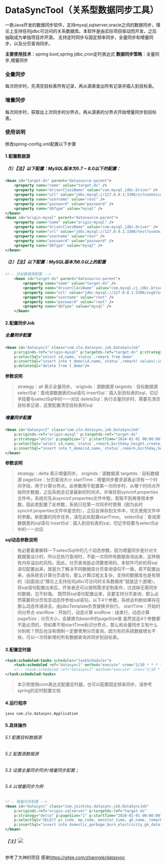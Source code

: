 # DataSyncTool（关系型数据同步工具）

一款Java开发的数据同步软件，支持mysql,sqlserver,oracle之间的数据同步，理论上支持任何jdbc可访问的关系数据库。本软件是由实际项目驱动而开发，之后抽取成为单独项目并开源。
支持定时同步与固定频率同步，全量同步和增量同步，以及分页查询同步。

**主要使用技术**：spring boot,spring jdbc,cron定时表达式
**数据同步策略**：全量同步,增量同步

### 全量同步
每次同步时，先清空目标表所有记录，再从源表查出所有记录并插入到目标表。
### 增量同步
每次同步时，获取出上次同步的分界点，再从源表的分界点开始增量同步到目标表。

### 使用说明
修改spring-config.xml配置以下步骤

#### 1.配置数据源

##### （1）【注】以下配置：MySQL版本为5.7 ~ 8.0以下的配置：

```xml
<bean id="target-ds" parent="datasource-parent">
	<property name="name" value="target-ds" />
	<property name="driverClassName" value="com.mysql.jdbc.Driver" />
	<property name="url" value="jdbc:mysql://127.0.0.1:3306/cc?useUnicode=true&amp;characterEncoding=utf8" />
	<property name="username" value="root" />
	<property name="password" value="password" />
	<property name="dbType" value="mysql" />
</bean>
<bean id="origin-mysql" parent="datasource-parent">
	<property name="name" value="origin-mysql" />
	<property name="driverClassName" value="com.mysql.jdbc.Driver" />
	<property name="url" value="jdbc:mysql://127.0.0.1:3306/test?useUnicode=true&amp;characterEncoding=utf8" />
	<property name="username" value="root" />
	<property name="password" value="password" />
	<property name="dbType" value="mysql" />
</bean>
```
##### （2）【注】以下配置：MySQL版本为8.0以上的配置

```xml
<!-- 目标数据源配置 -->
	<bean id="target-ds" parent="datasource-parent">
		<property name="name" value="target-ds" />
		<property name="driverClassName" value="com.mysql.cj.jdbc.Driver" />
		<property name="url" value="jdbc:mysql://127.0.0.1:3306/xxgk?useUnicode=true&amp;characterEncoding=utf-8&amp;useSSL=false&amp;serverTimezone=GMT%2B8" />
		<property name="username" value="root" />
		<property name="password" value="root" />
		<property name="dbType" value="mysql" />
	</bean>
```

#### 2.配置同步Job

##### 全量同步配置
```xml
<bean id="datasync1" class="com.zle.datasync.job.DataSyncJob"
	p:originds-ref="origin-mysql" p:targetds-ref="target-ds" p:strategy="all"
	p:selectSql="select id,name,`status`,remark from demo"
	p:insertSql="insert into t_demo(id,name,`status`,remark) values(:id,:name,:status,:remark)"
	p:deleteSql="delete from t_demo"/>
```
**参数说明**
> strategy：all 表示全量同步。
> originds：源数据源
> targetds：目标数据源
> selectSql：查询源数据表的sql语句
> insertSql：插入到目标表的sql，切记字段要与selectSql中的一一对应
> deleteSql：执行全量同步时，需要先清空目标表记录，这里配置清空目标表的sql

##### 增量同步配置
```xml
<bean id="datasync2" class="com.zle.datasync.job.DataSyncJob"
	p:originds-ref="origin-mysql" p:targetds-ref="target-ds"
	p:strategy="delta" p:pageSize="1" p:startTime="2014-01-01 00:00:00"
	p:selectSql="select id,name,`status`,remark,birthday,height,create_time from demo where create_time>:startTime limit :startRow,:pageSize" 
	p:insertSql="insert into t_demo(id,name,`status`,remark,birthday,height,create_time) values(:id,:name,:status,:remark,:birthday,:height,:create_time)">
</bean>
```
**参数说明**
> strategy：delta 表示增量同步。
> originds：源数据源
> targetds：目标数据源
> pageSize：分页查询大小
> startTime：增量同步要求源表必须有一个时间字段，用于计算分界点。此参数用于配置第一次同步时，从哪个时间点开始同步数据，之后系统会记录最新的时间点，并保存到syncinf.properties文件中。系统优先从syncinf.properties文件中取，若取不到再使用本参数。因此若配置了此参数，系统只在第一次同步时使用（因为此时syncinf.properties文件中是空的），之后会保存到文件中，优先使用文件中的参数。新配置的同步任务，请在此处配置startTime。
> selectSql：查询源数据表的sql语句
> insertSql：插入到目标表的sql，切记字段要与selectSql中的一一对应


**sql动态参数说明**
> 	有必要着重解释一下selectSql中的几个动态参数，因为增量同步是针对大数据量设计的，所以在执行查询时，不能一次将所有数据查询出来，这样做有内存溢出的风险。因此，分页查询是必须要使用的。本软件巧妙的将sql语句配置出来，就是为了解决不同数据库分页查询语句不一致。若不配置出来，由系统去计算分页语句，那么计算过程太复杂，支持的数据库也是有限的（前面说过“理论上支持任何jdbc可访问的关系数据库”就是这个道理）。将sql语句配置出来后，开发者还可以按照需求定制条件，过滤掉无需同步的数据，岂不妙哉。
> 	既然将sql语句配置出来，且要支持分页查询，那么必然需要将分页信息动态传参给sql语句。以下4个参数，系统会判断如果存在那么动态传递进去，由jdbcTemplate负责替换并执行。
> 	startTime：开始时间分界点
> 	startRow：开始行，动态计算
> 	endRow：结束行，动态计算
> 	pageSize：分页大小，会替换为bean中的pageSize值
> 	虽然说这4个参数都不是必须的，但如果不用startTime标识分界点，那么和全量同步又有什么分别呢？然后也没有限制一定要使用分页查询，因为有的系统数据增长不快，可以一次将新增的所有数据查询并同步到目标表。

#### 3.配置定时器
```xml
<task:scheduled-tasks scheduler="taskScheduler">
	<task:scheduled ref="datasync1" method="execute" cron="1/10 * * * * ?"/>
	<!-- <task:scheduled ref="datasync2" method="execute" cron="1/10 * * * * ?"/> -->
</task:scheduled-tasks>
```

> 本示例使用cron表达式配置定时器，也可以配置固定频率同步，请参考spring的定时配置文档

#### 4.运行程序
```shell
java com.zle.datasync.Application
```

#### 5.具体操作

###### 5.1 配置目标数据源

###### 5.2 配置源数据源

###### 5.3 设置全量同步同步/增量同步配置；

###### 5.4 以增量同步为例

```xml
<!-- 增量同步配置 -->
<bean id="datasync" class="com.jointsky.datasync.job.DataSyncJob"
	p:originds-ref="origin-sqlserver" p:targetds-ref="target-ds"
	p:strategy="delta" p:pageSize="1" p:startTime="2020-01-01 00:00:00"
	p:selectSql="SELECT ps_code, mp_code, monitor_time, gk_name, remark, data_status FROM 			domestic_garbage_burn_electricity_gk_data" 
	p:insertSql="insert into domestic_garbage_burn_electricity_gk_data(ps_code, mp_code, 			monitor_time, gk_name, remark, data_status) values(:ps_code, :mp_code, 					:monitor_time, :gk_name, :remark, :data_status)">
</bean>
```

###### 【注】![](E:\PersonalWork\SysconDataSourcesTools\datasync\images\增量同步.jpg)

参考了大神的项目 感谢<https://gitee.com/zhanngle/datasync>